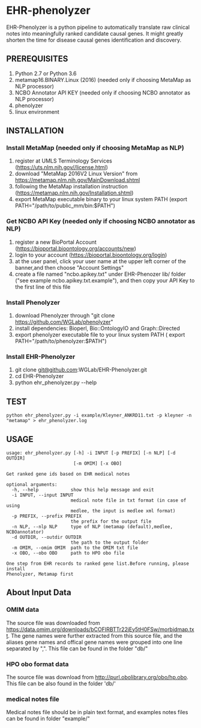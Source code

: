# EHR-phenolyzer 

EHR-Phenolyzer is a python pipeline to automatically translate raw clinical notes into meaningfully ranked candidate causal genes. It might greatly shorten the time for disease causal genes identification and discovery. 

## PREREQUISITES

1. Python 2.7 or Python 3.6
2. metamap16.BINARY.Linux (2016) (needed only if choosing MetaMap as NLP processor)
3. NCBO Annotator API KEY (needed only if choosing NCBO annotator as NLP processor)
4. phenolyzer
5. linux environment

## INSTALLATION

### Install MetaMap (needed only if choosing MetaMap as NLP)

1. register at UMLS Terminology Services (https://uts.nlm.nih.gov//license.html)
2. download "MetaMap 2016V2 Linux Version" from https://metamap.nlm.nih.gov/MainDownload.shtml
3. following the MetaMap installation instruction (https://metamap.nlm.nih.gov/Installation.shtml)
4. export MetaMap executable binary to your linux system PATH (export PATH="/path/to/public_mm/bin:$PATH") 

### Get NCBO API Key (needed only if choosing NCBO annotator as NLP)
1. register a new BioPortal Account (https://bioportal.bioontology.org/accounts/new)
2. login to your account (https://bioportal.bioontology.org/login)
3. at the user panel, click your user name at the upper left corner of the banner,and then choose "Account Settings"
4. create a file named "ncbo.apikey.txt" under EHR-Phenozer lib/ folder ("see example ncbo.apikey.txt.example"), and then copy your API Key to the first line of this file

### Install Phenolyzer

1. download Phenolyzer through "git clone https://github.com/WGLab/phenolyzer"
2. install dependencies: Bioperl, Bio::OntologyIO and Graph::Directed 
3. export phenolyzer executable file to your linux system PATH ( export PATH="/path/to/phenolyzer:$PATH")

### Install EHR-Phenolyzer
1. git clone git@github.com:WGLab/EHR-Phenolyzer.git
2. cd EHR-Phenolyzer
3. python ehr_phenolyzer.py --help

## TEST 

`python ehr_phenolyzer.py -i example/Kleyner_ANKRD11.txt -p kleyner -n "metamap" > ehr_phenolyzer.log `

## USAGE 

```
usage: ehr_phenolyzer.py [-h] -i INPUT [-p PREFIX] [-n NLP] [-d OUTDIR]
                         [-m OMIM] [-x OBO]

Get ranked gene ids based on EHR medical notes

optional arguments:
  -h, --help            show this help message and exit
  -i INPUT, --input INPUT
                        medical note file in txt format (in case of using
                        medlee, the input is medlee xml format)
  -p PREFIX, --prefix PREFIX
                        the prefix for the output file
  -n NLP, --nlp NLP     type of NLP (metamap (default),medlee, NCBOannotator)
  -d OUTDIR, --outdir OUTDIR
                        the path to the output folder
  -m OMIM, --omim OMIM  path to the OMIM txt file
  -x OBO, --obo OBO     path to HPO obo file

One step from EHR records to ranked gene list.Before running, please install
Phenolyzer, Metamap first

```
## About Input Data

### OMIM data
The source file was downloaded from https://data.omim.org/downloads/bCOFIRBTTr22jEy5tH0FSw/morbidmap.txt. The gene names were further extracted from this source file, and the aliases gene names and offical gene names were grouped into one line separated by ",". This file can be found in the folder "db/" 

### HPO obo format data
The source file was download from http://purl.obolibrary.org/obo/hp.obo. This file can be also found in the folder 'db/'
### medical notes file
Medical notes file should be in plain text format, and examples notes files can be found in folder "example/"

